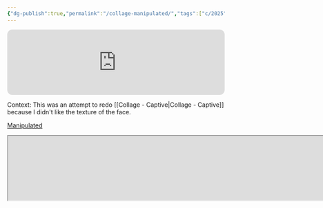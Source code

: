 ```yaml
---
{"dg-publish":true,"permalink":"/collage-manipulated/","tags":["c/2025","c/face","c/hand","c/claw","c/man","c/distortion","c/bubbles","c/colour-purple","c/colour-blue","c/colour-green","c/colour-brown","c/N-CL","c/mouth","c/blood"],"created":"2025-08-19T18:20:20.559-04:00","updated":"2025-08-21T14:02:38.082-04:00"}
---
```



<iframe data-testid="embed-iframe" style="border-radius:12px" src="https://open.spotify.com/embed/track/5IvhGqRftYOLMuI1n5DbTz?utm_source=generator&theme=0" width="100%" height="152" frameBorder="0" allowfullscreen="" allow="autoplay; clipboard-write; encrypted-media; fullscreen; picture-in-picture" loading="lazy"></iframe>

Context: This was an attempt to redo [[Collage - Captive\|Collage - Captive]] because I didn't like the texture of the face. 

[Manipulated](https://www.instagram.com/p/DNjZjrdR_86/?utm_source=ig_web_copy_link&igsh=MTNqNHNxeHE4NHIzdQ==)

<iframe src="https://www.instagram.com/p/DNjZjrdR_86/media?size=l" height= 1500  width=3900></iframe>
